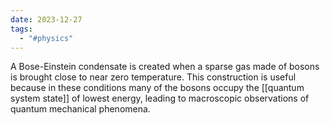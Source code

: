 ```yaml
---
date: 2023-12-27
tags:
  - "#physics"
---
```

A Bose-Einstein condensate is created when a sparse gas made of bosons is brought close to near zero temperature. This construction is useful because in these conditions many of the bosons occupy the [[quantum system state]] of lowest energy, leading to macroscopic observations of quantum mechanical phenomena.